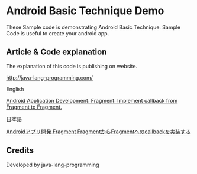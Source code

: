 Android Basic Technique Demo
===================================

These Sample code is demonstrating Android Basic Technique. 
Sample Code is useful to create your android app.

Article & Code explanation
------------
The explanation of this code is publishing on website.

http://java-lang-programming.com/

English

[Android Application Development. Fragment. Implement callback from Fragment to Fragment.](http://java-lang-programming.com/en/articles/76)


日本語

[Androidアプリ開発 Fragment FragmentからFragmentへのcallbackを実装する](http://java-lang-programming.com/ja/articles/76)

Credits
------------
Developed by java-lang-programming
